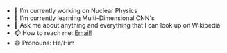 - 🔭 I’m currently working on Nuclear Physics
- 🌱 I’m currently learning Multi-Dimensional CNN's
- 💬 Ask me about anything and everything that I can look up on Wikipedia
- 📫 How to reach me: <a href = "mailto: hultqui5@msu.edu">Email!</a>
- 😄 Pronouns: He/Him

<!--
**chultquist0/chultquist0** is a ✨ _special_ ✨ repository because its `README.md` (this file) appears on your GitHub profile.

Here are some ideas to get you started:

- 🔭 I’m currently working on ...
- 🌱 I’m currently learning ...
- 👯 I’m looking to collaborate on ...
- 🤔 I’m looking for help with ...
- 💬 Ask me about ...
- 📫 How to reach me: ...
- 😄 Pronouns: ...
- ⚡ Fun fact: ...
-->
